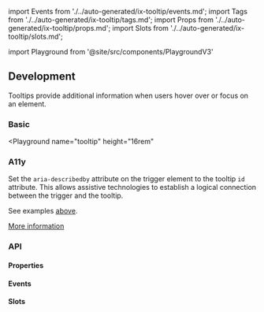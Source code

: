 import Events from './../auto-generated/ix-tooltip/events.md';
import Tags from './../auto-generated/ix-tooltip/tags.md';
import Props from './../auto-generated/ix-tooltip/props.md';
import Slots from './../auto-generated/ix-tooltip/slots.md';

import Playground from '@site/src/components/PlaygroundV3'

## Development

<Tags />

<!-- introduction start -->
Tooltips provide additional information when users hover over or focus on an element.
<!-- introduction end -->

### Basic

<Playground
  name="tooltip"
  height="16rem"
  >
</Playground>

### A11y

Set the `aria-describedby` attribute on the trigger element to the tooltip `id` attribute. This allows assistive technologies to establish a logical connection between the trigger and the tooltip.

See examples [above](#usage).

[More information](https://www.w3.org/WAI/ARIA/apg/patterns/tooltip/)

### API

#### Properties

<Props />

#### Events

<Events />

#### Slots

<Slots />


